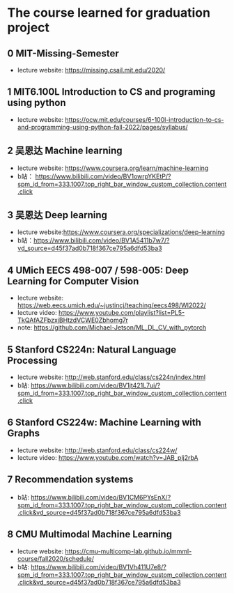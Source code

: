 # The course learned for graduation project
## 0 MIT-Missing-Semester
- lecture website: https://missing.csail.mit.edu/2020/
  
## 1 MIT6.100L Introduction to CS and programing using python
- lecture website: https://ocw.mit.edu/courses/6-100l-introduction-to-cs-and-programming-using-python-fall-2022/pages/syllabus/

## 2 吴恩达 Machine learning
- lecture website: https://www.coursera.org/learn/machine-learning
- b站： https://www.bilibili.com/video/BV1owrpYKEtP/?spm_id_from=333.1007.top_right_bar_window_custom_collection.content.click

## 3 吴恩达 Deep learning
- lecture website:https://www.coursera.org/specializations/deep-learning
- b站：https://www.bilibili.com/video/BV1A5411b7w7/?vd_source=d45f37ad0b718f367ce795a6dfd53ba3

## 4 UMich EECS 498-007 / 598-005: Deep Learning for Computer Vision
- lecture website: https://web.eecs.umich.edu/~justincj/teaching/eecs498/WI2022/
- lecture video: https://www.youtube.com/playlist?list=PL5-TkQAfAZFbzxjBHtzdVCWE0Zbhomg7r
- note: https://github.com/Michael-Jetson/ML_DL_CV_with_pytorch

## 5 Stanford CS224n: Natural Language Processing
- lecture website: http://web.stanford.edu/class/cs224n/index.html
- b站: https://www.bilibili.com/video/BV1jt421L7ui/?spm_id_from=333.1007.top_right_bar_window_custom_collection.content.click

## 6 Stanford CS224w: Machine Learning with Graphs
- lecture website: http://web.stanford.edu/class/cs224w/
- lecture video: https://www.youtube.com/watch?v=JAB_plj2rbA

## 7 Recommendation systems
- b站: https://www.bilibili.com/video/BV1CM6PYsEnX/?spm_id_from=333.1007.top_right_bar_window_custom_collection.content.click&vd_source=d45f37ad0b718f367ce795a6dfd53ba3


## 8 CMU Multimodal Machine Learning
- lecture website: https://cmu-multicomp-lab.github.io/mmml-course/fall2020/schedule/
- b站: https://www.bilibili.com/video/BV1Vh411U7e8/?spm_id_from=333.1007.top_right_bar_window_custom_collection.content.click&vd_source=d45f37ad0b718f367ce795a6dfd53ba3